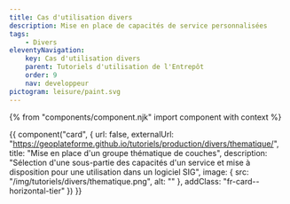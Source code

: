```yaml
---
title: Cas d'utilisation divers
description: Mise en place de capacités de service personnalisées
tags:
    - Divers
eleventyNavigation:
    key: Cas d'utilisation divers
    parent: Tutoriels d'utilisation de l'Entrepôt
    order: 9
    nav: developpeur
pictogram: leisure/paint.svg
---
```


{% from "components/component.njk" import component with context %}

<div class="fr-grid-row--gutters fr-mb-1w">

<div class="fr-col fr-col-md-12">

{{ component("card", {
    url: false,
    externalUrl: "https://geoplateforme.github.io/tutoriels/production/divers/thematique/",
    title: "Mise en place d'un groupe thématique de couches",
    description: "Sélection d'une sous-partie des capacités d'un service et mise à disposition pour une utilisation dans un logiciel SIG",
    image: {
        src: "/img/tutoriels/divers/thematique.png",
        alt: ""
    },
    addClass: "fr-card--horizontal-tier"
}) }}

</div>

</div>
